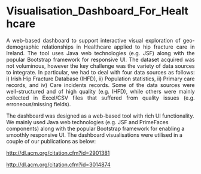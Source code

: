 # Visualisation_Dashboard_For_Healthcare
<p align="justify">
A web-based dashboard to support interactive visual exploration of geo-demographic relationships in Healthcare applied to hip fracture care in Ireland. The tool uses Java web technologies (e.g. JSF) along with the popular Bootstrap framework for responsive UI.
The dataset acquired was not voluminous, however the key challenge was the variety of data sources to integrate. In particular, we had to deal with four data sources as follows: i) Irish Hip Fracture Database (IHFD), ii) Population statistics, ii) Primary care records, and iv) Care incidents records. Some of the data sources were well-structured and of high quality (e.g. IHFD), while others were mainly collected in Excel/CSV files that suffered from quality issues (e.g. erroneous/missing fields).

The dashboard was designed as a web-based tool with rich UI functionality. We mainly used Java web technologies (e.g. JSF and PrimeFaces components) along with the popular Bootstrap framework for enabling a smoothly responsive UI. The dashboard visualisations were utilised in a couple of our publications as below:

http://dl.acm.org/citation.cfm?id=2901381

http://dl.acm.org/citation.cfm?id=3014874
</p>
